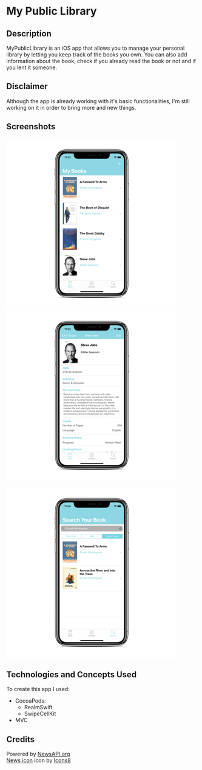# My Public Library

## Description
MyPublicLibrary is an iOS app that allows you to manage your personal library by letting you keep track of the books you own. You can also add information about the book, check if you already read the book or not and if you lent it someone. 

## Disclaimer
Although the app is already working with it's basic functionalities, I'm still working on it in order to bring more and new things.  

## Screenshots

<p float="middle">
 <img src="https://github.com/DavidRFerreira/MyPersonalLibrary_iOSApp/blob/master/Screenshots/screen1.png" width="450 height="450"> 
  <img src="https://github.com/DavidRFerreira/MyPersonalLibrary_iOSApp/blob/master/Screenshots/screen2.png" width="450" height="450">
</p>

<img src="https://github.com/DavidRFerreira/MyPersonalLibrary_iOSApp/blob/master/Screenshots/screen3.png" width="450" height="450">


## Technologies and Concepts Used
To create this app I used: 
- CocoaPods: 
  - RealmSwift
  - SwipeCellKit
- MVC

## Credits
Powered by [NewsAPI.org](https://newsapi.org/)<br />
[News icon](https://icons8.com/icons/set/news) icon by [Icons8](https://icons8.com/)<br />
